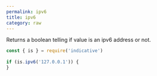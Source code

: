 ```yaml
---
permalink: ipv6
title: ipv6
category: raw
---
```


Returns a boolean telling if value is an ipv6 address or not.
 
```js
const { is } = require('indicative')
 
if (is.ipv6('127.0.0.1')) {
}
```